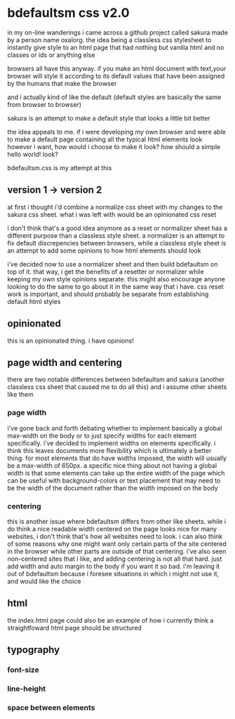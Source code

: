 bdefaultsm css v2.0
==============

in my on-line wanderings i came across a github project called sakura made by a person name oxalorg. the idea being a classless css stylesheet to instantly give style to an html page that had nothing but vanilla html and no classes or ids or anything else

browsers all have this anyway. if you make an html document with text,your browser will style it according to its default values that have been assigned by the humans that make the browser

and i actually kind of like the default (default styles are basically the same from browser to browser)

sakura is an attempt to make a default style that looks a little bit better

the idea appeals to me. if i were developing my own browser and were able to make a default page containing all the typical html elements look however i want, how would i choose to make it look? how should a simple hello world! look?

bdefaultsm.css is my attempt at this

## version 1 -> version 2

at first i thought i'd combine a normalize css sheet with my changes to the sakura css sheet. what i was left with would be an opinionated css reset

i don't think that's a good idea anymore as a reset or normalizer sheet has a different purpose than a classless style sheet. a normalizer is an attempt to fix default discrepencies between browsers, while a classless style sheet is an attempt to add some opinions to how html elements should look

i've decided now to use a normalizer sheet and then build bdefaultsm on top of it. that way, i get the benefits of a resetter or normalizer while keeping my own style opinions separate. this might also encourage anyone looking to do the same to go about it in the same way that i have. css reset work is important, and should probably be separate from establishing default html styles

## opinionated

this is an opinionated thing. i have opinions!

## page width and centering

there are two notable differences between bdefaultsm and sakura (another classless css sheet that caused me to do all this) and i assume other sheets like them

### page width

i've gone back and forth debating whether to implement basically a global max-width on the body or to just specify widths for each element specifically. i've decided to implement widths on elements specifically. i think this leaves documents more flexibility which is ultimately a better thing. for most elements that do have widths imposed, the width will usually be a max-width of 650px. a specific nice thing about not having a global width is that some elements can take up the entire width of the page which can be useful with background-colors or text placement that may need to be the width of the document rather than the width imposed on the body

### centering

this is another issue where bdefaultsm differs from other like sheets. while i do think a nice readable width centered on the page looks nice for many websites, i don't think that's how all websites need to look. i can also think of some reasons why one might want only certain parts of the site centered in the browser while other parts are outside of that centering. i've also seen non-centered sites that i like, and adding centering is not all that hard. just add width and auto margin to the body if you want it so bad. i'm leaving it out of bdefaultsm because i foresee situations in which i might not use it, and would like the choice

## html

the index.html page could also be an example of how i currently think a straightfoward html page should be structured

## typography

### font-size

### line-height

### space between elements